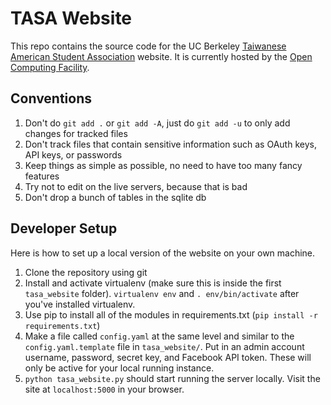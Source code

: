# TASA Website

This repo contains the source code for the UC Berkeley [Taiwanese American Student Association](http://tasa.berkeley.edu) website. It is currently hosted by the [Open Computing Facility](https://ocf.io).

## Conventions

1. Don't do `git add .` or `git add -A`, just do `git add -u` to only add changes for tracked files
2. Don't track files that contain sensitive information such as OAuth keys, API keys, or passwords
3. Keep things as simple as possible, no need to have too many fancy features
4. Try not to edit on the live servers, because that is bad
5. Don't drop a bunch of tables in the sqlite db

## Developer Setup
Here is how to set up a local version of the website on your own machine.

1. Clone the repository using git
2. Install and activate virtualenv (make sure this is inside the first `tasa_website` folder). `virtualenv env` and `. env/bin/activate` after you've installed virtualenv.
3. Use pip to install all of the modules in requirements.txt (`pip install -r requirements.txt`)
4. Make a file called `config.yaml` at the same level and similar to the `config.yaml.template` file in `tasa_website/`. Put in an admin account username, password, secret key, and Facebook API token. These will only be active for your local running instance.
5. `python tasa_website.py` should start running the server locally. Visit the site at `localhost:5000` in your browser.

